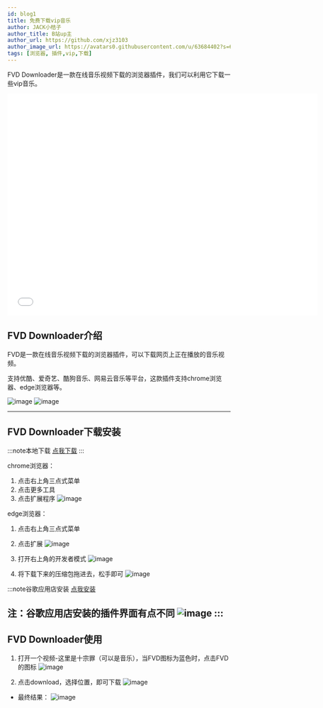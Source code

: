 ```yaml
---
id: blog1
title: 免费下载vip音乐
author: JACK小桔子
author_title: B站up主
author_url: https://github.com/xjz3103
author_image_url: https://avatars0.githubusercontent.com/u/63684402?s=60&v=4
tags: [浏览器, 插件,vip,下载]
---
```

FVD Downloader是一款在线音乐视频下载的浏览器插件，我们可以利用它下载一些vip音乐。
<!--truncate-->
<iframe height="500px" width="700px" src="//player.bilibili.com/player.html?aid=327758310&bvid=BV1JA411b7hR&cid=179240913&page=1" frameborder="no"> </iframe>

## FVD Downloader介绍
FVD是一款在线音乐视频下载的浏览器插件，可以下载网页上正在播放的音乐视频。

支持优酷、爱奇艺、酷狗音乐、网易云音乐等平台，这款插件支持chrome浏览器、edge浏览器等。

![image](https://s1.ax1x.com/2020/06/19/NKT3Ss.png 'image 1')
![image](https://s1.ax1x.com/2020/06/19/NKTlWj.png 'image 2')

---

## FVD Downloader下载安装
:::note本地下载
[点我下载](https://xjz3103.lanzous.com/icdvaqh)
:::

chrome浏览器：
1. 点击右上角三点式菜单
1. 点击更多工具
1. 点击扩展程序
![image](https://s1.ax1x.com/2020/06/19/NKTnw8.png 'image 3')

edge浏览器：
1. 点击右上角三点式菜单
1. 点击扩展
![image](https://s1.ax1x.com/2020/06/19/NKTMFg.png 'image 4')

1. 打开右上角的开发者模式
![image](https://s1.ax1x.com/2020/06/19/NKTmef.png 'image 5')

1. 将下载下来的压缩包拖进去，松手即可
![image](https://s1.ax1x.com/2020/06/19/NKTJO0.gif 'image 6')

:::note谷歌应用店安装
[点我安装](https://chrome.google.com/webstore/detail/video-downloader-professi/eooikgjpbiiaebbbnjbcnmgggekfnhfj/related)

**注：谷歌应用店安装的插件界面有点不同**
![image](https://s1.ax1x.com/2020/06/19/NKT8ln.png 'image 7')
:::
---

## FVD Downloader使用
1. 打开一个视频-这里是十宗罪（可以是音乐），当FVD图标为蓝色时，点击FVD的图标
![image](https://s1.ax1x.com/2020/06/19/NKTGyq.jpg 'image 8')

1. 点击download，选择位置，即可下载
![image](https://s1.ax1x.com/2020/06/19/NKTQYQ.png 'image 9')

* 最终结果：
![image](https://s1.ax1x.com/2020/06/19/NKTtmV.jpg 'image 10')